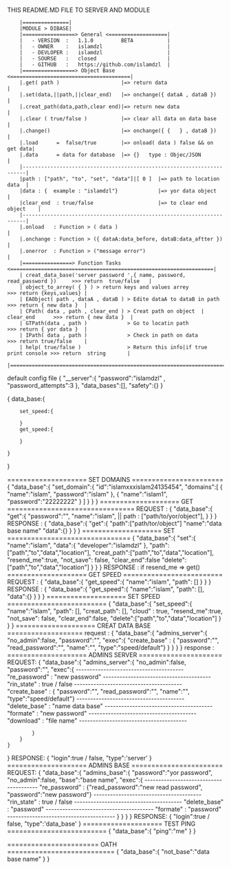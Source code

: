 THIS README.MD FILE TO SERVER AND MODULE

        |===============|
        |MODULE > DIBASE|
        |=================> General <===================|
        |   - VERSION  :   1.1.0         BETA           |
        |   - OWNER    :   islamdzl                     |
        |   - DEVLOPER :   islamdzl                     |
        |   - SOURSE   :   closed                       |
        |   - GITHUB   :   https://github.com/islamdzl  |
        |=================> Object Base <=======================================|
        |.get( path )                    |=> return data                        |
        |.set(data,||path,||clear_end)   |=> onchange({ dataA , dataB })        |
        |.creat_path(data,path,clear end)|=> return new data                    |
        |.clear ( true/false )           |=> clear all data on data base        |
        |.change()                       |=> onchange({ {   } , dataB })        |
        |.load      =  false/true        |=> onload( data ) false && on get data|
        |.data      = data for database  |=> {}   type : Objec/JSON             |
        |-----------------------------------------------------------------------|
        |path : ["path", "to", "set", "data"]|[ 0 ]  |=> path to location data  |
        |data : {  example : "islamdzl"}             |=> yor data object        |
        |clear_end  : true/false                     |=> to clear end object    |
        |-----------------------------------------------------------------------|
        |.onload   : Function > ( data )                                        |
        |.onchange : Function > ({ dataA:data_before, dataB:data_aftter })      |
        |.onerror  : Function > ("message error")                               |
        |================> Function Tasks <==================================================================|
        | creat_data_base('server password ',{ name, password, read_password })     >>> return  true/false   |
        | object_to_arrey( { } ) > return keys and values arrey                     >>> return {keys,values} |
        | EAObject( path , dataA , dataB ) > Edite dataA to dataB in path           >>> return { new data }  |
        | CPath( data , path , clear_end ) > Creat path on object  | clear_end      >>> return { new data }  |
        | GTPath(data , path )             > Go to locatin path                     >>> return { yor data }  |
        | IPath( data , path )             > Check in path on data                  >>> return true/false    |
        | help( true/false )               > Return this info|if true print console >>> return  string       |
        |====================================================================================================|

default config file 
{
    "__server":{
       "password":"islamdzl" ,
       "password_attempts":3
    },
    "data_bases":[],
    "safety":{}
}

{
    data_base:{

        set_speed:{

        }
        get_speed:{

        }

    }
}

==================== SET DOMAINS =======================
{
    "data_base":{
        "set_domain":{
            "id":"islamxxxislam24135454",
            "domains":[
                {
                    "name":"islam",
                    "password":"islam"
                },
                {
                    "name":"islam1",
                    "password":"22222222"
                }
            ]
        }
    }
}
==================== GET ================================
REQUEST :
{
    "data_base":{
        "get":{
            "password":"",
            "name":"islam",
             || path : ["path/to/yor/object"],
        }
    }
}
RESPONSE :
{
    "data_base":{
        "get":{
            "path":["path/tor/object"]
            "name":"data base name"
            "data":{}
        }
    }
}
==================== SET ===============================
{
    "data_base":{
        "set":{
            "name":"islam",
            "data":{
                "developer":"islamdzl"
            },
            "path":["path","to","data","location"],
            "creat_path":["path","to","data","location"],
            "resend_me":true,
            "not_save": false,
            "clear_end":false
            "delete":["path","to","data","location"]
        }
    }
}
RESPONSE : if resend_me  => get()
==================== GET SPEED =========================
REQUEST :
{
    "data_base":{
        "get_speed":{
            "name":"islam",
            "path": []
        }
    }
}
RESPONSE :
{
    "data_base":{
        "get_speed":{
            "name":"islam",
            "path": [],
            "data":{}
        }
    }
}
==================== SET SPEED =========================
{
    "data_base":{
        "set_speed":{
            "name":"islam",
            "path": [],
            "creat_path": [],
            "cloud" : true,
            "resend_me":true,
            "not_save": false,
            "clear_end":false,
            "delete":["path","to","data","location"]
        }
    }
}
==================== CREAT DATA BASE ===================
request : 
{
    "data_base":{
        "admins_server":{
            "no_admin":false,
            "password":"",
            "exec":{
                "create_base" : { "password":"", "read_password":"", "name":"", "type":"speed/default"}
            }
        }
    }
}
response :
==================== ADMINS SERVER =====================
REQUEST:
{
    "data_base":{
        "admins_server":{
            "no_admin":false,
            "password":"",
            "exec":{
        ---------------------------------------
                "re_password" : "new password"
        ---------------------------------------
                "rin_state" : true / false
        ---------------------------------------
                "create_base" : { "password":"", "read_password":"", "name":"", "type":"speed/default"}
        ---------------------------------------
                "delete_base" : "name data base"
        ---------------------------------------
                "formate" : "new password"
        ---------------------------------------
                "download" : "file name"
        ---------------------------------------
        
            }
        }
    }
}
RESPONSE:
{
    "login":true / false,
    "type":'server'
}
==================== ADMINS BASE =======================
REQUEST:
{
    "data_base":{
        "admins_base":{
            "password":"yor password",
            "no_admin":false,
            "base":"base name",
            "exec":{
        ---------------------------------------
                "re_password" : {"read_password":"new read password", "password":"new password"}
        ---------------------------------------
                "rin_state" : true / false
        ---------------------------------------
                "delete_base" : "password"
        ---------------------------------------
                "formate" : "password"
        ---------------------------------------
            }
        }
    }
}
RESPONSE:
{
    "login":true / false,
    "type":'data_base'
}
==================== TEST PING =========================
{
    "data_base":{
        "ping":"me"
    }
}

======================= OATH ===========================
{
    "data_base":{
        "not_base":"data base name"
    }
}
